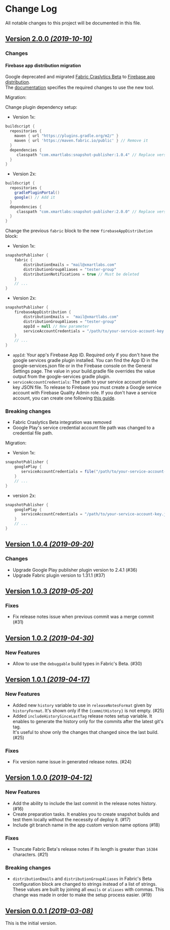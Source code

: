 Change Log
==========
All notable changes to this project will be documented in this file.

[Version 2.0.0 _(2019-10-10)_](https://github.com/xmartlabs/android-snapshot-publisher/releases/tag/v1.0.4)
---

### Changes
#### Firebase app distribution migration
Google deprecated and migrated [Fabric Craslytics Beta](https://get.fabric.io/roadmap) to [Firebase app distribution](https://firebase.google.com/docs/app-distribution).  
The [documentation](README.md#firebase-app-distribution) specifies the required changes to use the new tool. 

Migration:

Change plugin dependency setup:
- Version 1x:
```groovy
buildscript {
  repositories {
    maven { url "https://plugins.gradle.org/m2/" }
    maven { url 'https://maven.fabric.io/public' } // Remove it
  }
  dependencies {
     classpath "com.xmartlabs:snapshot-publisher:1.0.4" // Replace version
  }
}
```
- Version 2x:
```groovy
buildscript {
  repositories {
    gradlePluginPortal()
    google() // Add it
  }
  dependencies {
     classpath "com.xmartlabs:snapshot-publisher:2.0.0" // Replace version
  }
}
```

Change the previous `fabric` block to the new `firebaseAppDistribution` block:

- Version 1x:
```groovy
snapshotPublisher {
    fabric {
        distributionEmails = "mail@xmartlabs.com"
        distributionGroupAliases = "tester-group"
        distributionNotifications = true // Must be deleted
    }
    // ...
}
```

- Version 2x:
```groovy
snapshotPublisher {
    firebaseAppDistribution {
        distributionEmails =  "mail@xmartlabs.com"
        distributionGroupAliases = "tester-group"
        appId = null // New parameter
        serviceAccountCredentials = "/path/to/your-service-account-key.json" // new parameter
    }
    // ...
}
```
- `appId`: Your app's Firebase App ID.
Required only if you don't have the google services gradle plugin installed.
You can find the App ID in the google-services.json file or in the Firebase console on the General Settings page.
The value in your build.gradle file overrides the value output from the google-services gradle plugin.
- `serviceAccountCredentials`: The path to your service account private key JSON file.
To release to Firebase you must create a Google service account with Firebase Quality Admin role.
If you don't have a service account, you can create one following [this guide](https://firebase.google.com/docs/app-distribution/android/distribute-gradle#authenticate_using_a_service_account).

### Breaking changes
- Fabric Craslytics Beta integration was removed
- Google Play's service credential account file path was changed to a credential file path.

Migration:
- Version 1x:
```groovy
snapshotPublisher {
    googlePlay {
       serviceAccountCredentials = file("/path/to/your-service-account-key.json")
    }
    // ...
}
```
- version 2x:
```groovy
snapshotPublisher {
    googlePlay {
       serviceAccountCredentials = "/path/to/your-service-account-key.json"
    }
    // ...
}
```

[Version 1.0.4 _(2019-09-20)_](https://github.com/xmartlabs/android-snapshot-publisher/releases/tag/v1.0.4)
---

### Changes
- Upgrade Google Play publisher plugin version to 2.4.1 (#36)
- Upgrade Fabric plugin version to 1.31.1 (#37)

[Version 1.0.3 _(2019-05-20)_](https://github.com/xmartlabs/android-snapshot-publisher/releases/tag/v1.0.3)
---

### Fixes
- Fix release notes issue when previous commit was a merge commit (#31)

[Version 1.0.2 _(2019-04-30)_](https://github.com/xmartlabs/android-snapshot-publisher/releases/tag/v1.0.2)
---

### New Features
- Allow to use the `debuggable` build types in Fabric's Beta. (#30)

[Version 1.0.1 _(2019-04-17)_](https://github.com/xmartlabs/android-snapshot-publisher/releases/tag/v1.0.1)
---

### New Features
- Added new `history` variable to use in `releaseNotesFormat` given by `historyFormat`.
It's shown only if the `{commitHistory}` is not empty. (#25)
- Added `includeHistorySinceLastTag` release notes setup variable.
It enables to generate the history only for the commits after the latest git's tag.  
It's useful to show only the changes that changed since the last build. (#25)

### Fixes
- Fix version name issue in generated release notes. (#24)

[Version 1.0.0 _(2019-04-12)_](https://github.com/xmartlabs/android-snapshot-publisher/releases/tag/v1.0.0)
---

### New Features
- Add the ability to include the last commit in the release notes history. (#16)
- Create preparation tasks.
It enables you to create snapshot builds and test them locally without the necessity of deploy it. (#17)
- Include git branch name in the app custom version name options (#18)

### Fixes
- Truncate Fabric Beta's release notes if its length is greater than `16384` characters. (#21)

### Breaking changes
- `distributionEmails` and `distributionGroupAliases` in Fabric's Beta configuration block are changed to strings instead of a list of strings.
These values are built by joining all `emails` or `aliases` with commas.
This change was made in order to make the setup process easier. (#19)

[Version 0.0.1 _(2019-03-08)_](https://github.com/xmartlabs/android-snapshot-publisher/releases/tag/v0.0.1)
---

This is the initial version.
